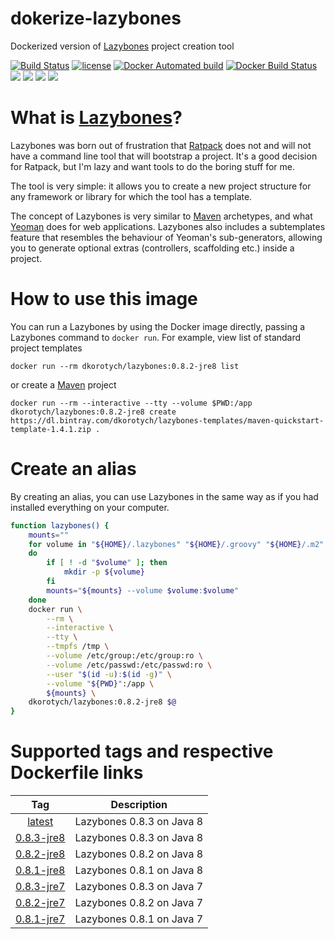 # dokerize-lazybones
Dockerized version of [Lazybones] project creation tool

[![Build Status](https://travis-ci.org/dkorotych/dokerize-lazybones.svg?branch=0.8.2-jre8)](https://travis-ci.org/dkorotych/dokerize-lazybones)
[![license](https://img.shields.io/github/license/dkorotych/dokerize-lazybones.svg)](https://github.com/dkorotych/dokerize-lazybones.git)
[![Docker Automated build](https://img.shields.io/docker/automated/dkorotych/lazybones.svg)](https://hub.docker.com/r/dkorotych/lazybones)
[![Docker Build Status](https://img.shields.io/docker/build/dkorotych/lazybones.svg)](https://hub.docker.com/r/dkorotych/lazybones)
[![](https://images.microbadger.com/badges/image/dkorotych/lazybones:0.8.2-jre8.svg)](https://microbadger.com/images/dkorotych/lazybones:0.8.2-jre8 "Get your own image badge on microbadger.com")
[![](https://images.microbadger.com/badges/version/dkorotych/lazybones:0.8.2-jre8.svg)](https://microbadger.com/images/dkorotych/lazybones:0.8.2-jre8 "Get your own version badge on microbadger.com")
[![](https://images.microbadger.com/badges/commit/dkorotych/lazybones:0.8.2-jre8.svg)](https://microbadger.com/images/dkorotych/lazybones:0.8.2-jre8 "Get your own commit badge on microbadger.com")
[![](https://images.microbadger.com/badges/license/dkorotych/lazybones:0.8.2-jre8.svg)](https://microbadger.com/images/dkorotych/lazybones:0.8.2-jre8 "Get your own license badge on microbadger.com")

# What is [Lazybones]?
Lazybones was born out of frustration that [Ratpack](https://ratpack.io) does not and will not have a command line tool
that will bootstrap a project. It's a good decision for Ratpack, but I'm lazy and want tools to do the boring stuff for me.

The tool is very simple: it allows you to create a new project structure for any framework or library for which the tool has a template.

The concept of Lazybones is very similar to [Maven] archetypes, and what [Yeoman](http://yeoman.io/) does for web
applications. Lazybones also includes a subtemplates feature that resembles the behaviour of Yeoman's sub-generators,
allowing you to generate optional extras (controllers, scaffolding etc.) inside a project.

# How to use this image
You can run a Lazybones by using the Docker image directly, passing a Lazybones command to ```docker run```.
For example, view list of standard project templates 
```docker
docker run --rm dkorotych/lazybones:0.8.2-jre8 list
```
or create a [Maven] project
```docker
docker run --rm --interactive --tty --volume $PWD:/app dkorotych/lazybones:0.8.2-jre8 create https://dl.bintray.com/dkorotych/lazybones-templates/maven-quickstart-template-1.4.1.zip .
```
# Create an alias
By creating an alias, you can use Lazybones in the same way as if you had installed everything on your computer.

```bash
function lazybones() {
    mounts=""
    for volume in "${HOME}/.lazybones" "${HOME}/.groovy" "${HOME}/.m2"
    do
        if [ ! -d "$volume" ]; then
            mkdir -p ${volume}
        fi
        mounts="${mounts} --volume $volume:$volume"
    done
    docker run \
        --rm \
        --interactive \
        --tty \
        --tmpfs /tmp \
        --volume /etc/group:/etc/group:ro \
        --volume /etc/passwd:/etc/passwd:ro \
        --user "$(id -u):$(id -g)" \
        --volume "${PWD}":/app \
        ${mounts} \
    dkorotych/lazybones:0.8.2-jre8 $@
}
```

# Supported tags and respective Dockerfile links
| Tag | Description |
|:---:|-------------|
|[latest](https://github.com/dkorotych/dokerize-lazybones/blob/latest/Dockerfile)|Lazybones 0.8.3 on Java 8|
|[0.8.3-jre8](https://github.com/dkorotych/dokerize-lazybones/blob/0.8.3-jre8/Dockerfile)|Lazybones 0.8.3 on Java 8|
|[0.8.2-jre8](https://github.com/dkorotych/dokerize-lazybones/blob/0.8.2-jre8/Dockerfile)|Lazybones 0.8.2 on Java 8|
|[0.8.1-jre8](https://github.com/dkorotych/dokerize-lazybones/blob/0.8.1-jre8/Dockerfile)|Lazybones 0.8.1 on Java 8|
|[0.8.3-jre7](https://github.com/dkorotych/dokerize-lazybones/blob/0.8.3-jre7/Dockerfile)|Lazybones 0.8.3 on Java 7|
|[0.8.2-jre7](https://github.com/dkorotych/dokerize-lazybones/blob/0.8.2-jre7/Dockerfile)|Lazybones 0.8.2 on Java 7|
|[0.8.1-jre7](https://github.com/dkorotych/dokerize-lazybones/blob/0.8.1-jre7/Dockerfile)|Lazybones 0.8.1 on Java 7|

[Lazybones]: https://github.com/pledbrook/lazybones
[Maven]: http://maven.apache.org/